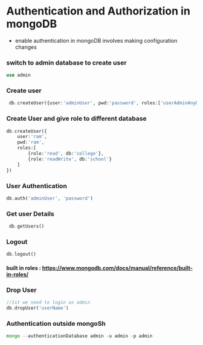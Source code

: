 # Authentication and Authorization in mongoDB
- enable authentication in mongoDB involves making configuration changes

### switch to admin database to create user
```php
use admin
```
### Create user
```php
 db.createUser({user:'adminUser', pwd:'password', roles:['userAdminAnyDatabase', 'dbAdminAnyDatabase']})
```
### Create User and give role to different database
```php
db.createUser({
    user:'ram',
    pwd:'ram',
    roles:[
        {role:'read', db:'college'},
        {role:'readWrite', db:'school'}
    ]
})
```
### User Authentication
```php
db.auth('adminUser', 'password')
```
### Get user Details
```php
 db.getUsers()
```

### Logout
```php
db.logout()
```

#### built in roles : https://www.mongodb.com/docs/manual/reference/built-in-roles/

### Drop User
```php
//1st we need to login as admin
db.dropUser('userName')
```

### Authentication outside mongoSh
```php
mongo --authenticationDatabase admin -u admin -p admin
```